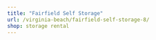 ```yaml
---
title: "Fairfield Self Storage"
url: /virginia-beach/fairfield-self-storage-8/
shop: storage rental
---
```

